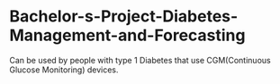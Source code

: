 # Bachelor-s-Project-Diabetes-Management-and-Forecasting
Can be used by people with type 1 Diabetes that use CGM(Continuous Glucose Monitoring) devices. 
